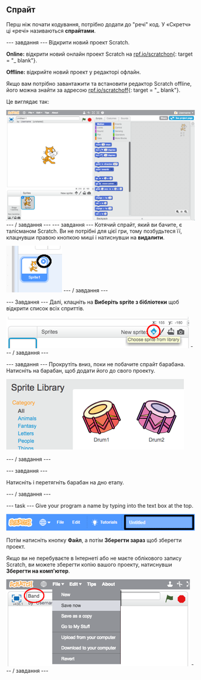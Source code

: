 ## Спрайт

Перш ніж почати кодування, потрібно додати до "речі" код. У «Скретч» ці «речі» називаються **спрайтами**.

\--- завдання \--- Відкрити новий проект Scratch.

**Online:** відкрити новий онлайн проект Scratch на [rpf.io/scratchon](http://rpf.io/scratchon){: target = "_ blank"}.

**Offline:** відкрийте новий проект у редакторі офлайн.

Якщо вам потрібно завантажити та встановити редактор Scratch offline, його можна знайти за адресою [rpf.io/scratchoff](http://rpf.io/scratchoff){: target = "_ blank"}.

Це виглядає так:

![скріншот](images/band-scratch.png) \--- / завдання \--- \--- завдання \--- Котячий спрайт, який ви бачите, є талісманом Scratch. Ви не потрібні для цієї гри, тому позбудьтеся її, клацнувши правою кнопкою миші і натиснувши на **видалити**.

![скріншот](images/band-delete-annotated.png) \--- / завдання \---

\--- Завдання \--- Далі, клацніть на **Виберіть sprite з бібліотеки** щоб відкрити список всіх сприттів.

![скріншот](images/band-sprite-library.png) \--- / завдання \---

\--- завдання \--- Прокрутіть вниз, поки не побачите спрайт барабана. Натисніть на барабан, щоб додати його до свого проекту.

![скріншот](images/band-sprite-drum.png)

\--- / завдання \---

\--- завдання \---

Натисніть і перетягніть барабан на дно етапу.

\--- / завдання \---

\--- task \--- Give your program a name by typing into the text box at the top.

![ім'я](images/band-name-annotated.png)

Потім натисніть кнопку **Файл**, а потім **Зберегти зараз** щоб зберегти проект.

Якщо ви не перебуваєте в Інтернеті або не маєте облікового запису Scratch, ви можете зберегти копію вашого проекту, натиснувши **Зберегти на комп'ютер**.

![скріншот](images/band-save.png) \--- / завдання \---